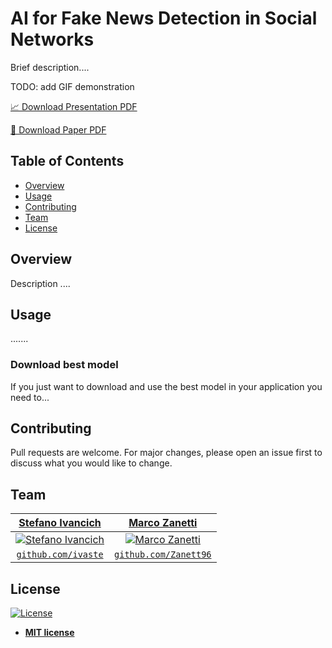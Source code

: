 # AI for Fake News Detection in Social Networks

Brief description....

<!-- ADD GIF demonstration --> TODO: add GIF demonstration
<!-- ADD IMAGE -->

[📈 Download Presentation PDF](https://github.com/ivaste/FakenewsDetection/raw/main/Presentation/AI%20for%20Fake%20News%20Detection%20in%20Social%20Networks.pdf)

[📄 Download Paper PDF]()


## Table of Contents
- [Overview](#overview)
- [Usage](#usage)
- [Contributing](#contributing)
- [Team](#team)
- [License](#license)


## Overview
Description ....

## Usage
.......

### Download best model
If you just want to download and use the best model in your application you need to...



## Contributing
Pull requests are welcome. For major changes, please open an issue first to discuss what you would like to change.

## Team
| <a href="https://stefanoivancich.com" target="_blank">**Stefano Ivancich**</a> | <a href="https://github.com/Zanett96" target="_blank">**Marco Zanetti**</a> |
| :---: |:---:|
| [![Stefano Ivancich](https://avatars1.githubusercontent.com/u/36710626?s=200&v=4)](https://stefanoivancich.com)    | [![Marco Zanetti](https://avatars.githubusercontent.com/u/47916640?s=200)](https://github.com/Zanett96) |
| <a href="https://github.com/ivaste" target="_blank">`github.com/ivaste`</a> | <a href="https://github.com/Zanett96" target="_blank">`github.com/Zanett96`</a> |


## License
[![License](http://img.shields.io/:license-mit-blue.svg?style=flat-square)](http://badges.mit-license.org)

- **[MIT license](http://opensource.org/licenses/mit-license.php)**

